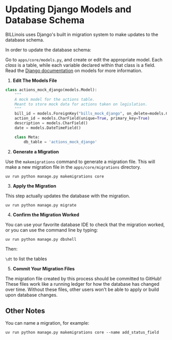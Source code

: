 # Updating Django Models and Database Schema

BILLinois uses Django's built in migration system to make updates to the database schema.

In order to update the database schema:

Go to `apps/core/models.py`, and create or edit the appropriate model. Each _class_ is a table, while each variable declared within that class is a field. Read the [Django documentation](https://docs.djangoproject.com/en/5.2/topics/db/models/) on models for more information.

1. **Edit The Models File**

```python
class actions_mock_django(models.Model):
    """
    A mock model for the actions table.
    Meant to store mock data for actions taken on legislation.
    """
    bill_id = models.ForeignKey("bills_mock_django", on_delete=models.CASCADE)
    action_id = models.CharField(unique=True, primary_key=True)
    description = models.CharField()
    date = models.DateTimeField()

    class Meta:
        db_table = 'actions_mock_django'
```

2. **Generate a Migration**

Use the `makemigrations` command to generate a migration file. This will make a new migration file in the `apps/core/migrations` directory.

`uv run python manage.py makemigrations core`

3. **Apply the Migration**

This step actually updates the database with the migration.

`uv run python manage.py migrate`

4.  **Confirm the Migration Worked**

You can use your favorite database IDE to check that the migration worked, or you can use the command line by typing:

`uv run python manage.py dbshell`

Then:

`\dt` to list the tables

5. **Commit Your Migration Files**

The migration file created by this process should be committed to GitHub! These files work like a running ledger for how the database has changed over time. Without these files, other users won't be able to apply or build upon database changes.

## Other Notes

You can name a migration, for example:

`uv run python manage.py makemigrations core --name add_status_field`
